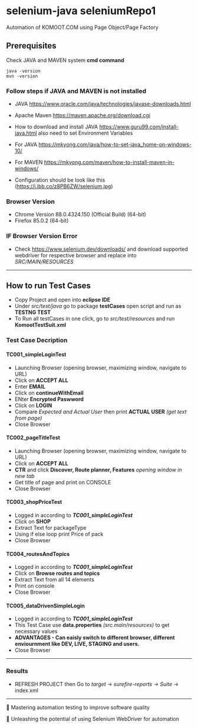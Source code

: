 # selenium-java seleniumRepo1
Automation of KOMOOT.COM using Page Object/Page Factory 

## Prerequisites 
   Check JAVA and MAVEN system **cmd command**
   ```
   java -version  
   mvn -version
   ```
### Follow steps if JAVA and MAVEN is not installed   
  - JAVA https://www.oracle.com/java/technologies/javase-downloads.html
  - Apache Maven https://maven.apache.org/download.cgi
   
  - How to download and install JAVA https://www.guru99.com/install-java.html
    also need to set Environment Variables 
  - For JAVA https://mkyong.com/java/how-to-set-java_home-on-windows-10/
  - For MAVEN https://mkyong.com/maven/how-to-install-maven-in-windows/
  - Configuration should be look like this (https://i.ibb.co/z8PB6ZW/selenium.jpg)
    
### Browser Version 
- Chrome Version 88.0.4324.150 (Official Build) (64-bit)
- Firefox 85.0.2 (64-bit)

### IF Browser Version Error 
- Check https://www.selenium.dev/downloads/ and download supported webdriver for respective browser 
  and replace into *SRC/MAIN/RESOURCES*

-------------------------------------------------------------------------------------------------------------------------------------------------

## How to run Test Cases
- Copy Project and open into **eclipse IDE**
- Under *src/test/java* go to package **testCases** open script and run as **TESTNG TEST**
- To Run all testCases in one click, go to *src/test/resources* and run **KomootTestSuit.xml**

### Test Case Decription
#### TC001_simpleLoginTest
- Launching Browser (opening browser, maximizing window, navigate to URL)
- Click on **ACCEPT ALL**
- Enter **EMAIL**
- Click on **continueWithEmail**
- ENter **Encrypted Paswword** 
- Click on **LOGIN**
- Compare *Expected and Actual User* then print **ACTUAL USER** *(get text from page)*
- Close Browser

#### TC002_pageTitleTest
- Launching Browser (opening browser, maximizing window, navigate to URL)
- Click on **ACCEPT ALL**
- **CTR** and click **Discover, Route planner, Features** *opening window in new tab*
- Get title of page and print on CONSOLE
- Close Browser

#### TC003_shopPriceTest
- Logged in according to ***TC001_simpleLoginTest***
- Click on **SHOP**
- Extract Text for packageType 
- Using if else loop print Price of pack
- Close Browser

#### TC004_routesAndTopics
- Logged in according to ***TC001_simpleLoginTest***
- Click on **Browse routes and topics**
- Extract Text from all 14 elements 
- Print on console
- Close Browser

#### TC005_dataDrivenSimpleLogin
- Logged in according to ***TC001_simpleLoginTest***
- This Test Case use **data.properties** *(src.main/resources)* to get necessary values 
- **ADVANTAGES - Can eaisly switch to different browser, different enviournment like DEV, LIVE, STAGING and users.**
- Close Browser
 -----------------------------------------------------------------------------------------------------------------------------------------------------

### Results
- REFRESH PROJECT then Go to *target* -> *surefire-reports* -> *Suite* -> index.xml
 -----------------------------------------------------------------------------------------------------------------------------------------------------


💪 Mastering automation testing to improve software quality

🚀 Unleashing the potential of using Selenium WebDriver for automation

